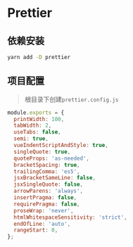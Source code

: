 # Prettier

## 依赖安装

```bash
yarn add -D prettier
```

## 项目配置

> 根目录下创建`prettier.config.js`

```javascript
module.exports = {
  printWidth: 100,
  tabWidth: 2,
  useTabs: false,
  semi: true,
  vueIndentScriptAndStyle: true,
  singleQuote: true,
  quoteProps: 'as-needed',
  bracketSpacing: true,
  trailingComma: 'es5',
  jsxBracketSameLine: false,
  jsxSingleQuote: false,
  arrowParens: 'always',
  insertPragma: false,
  requirePragma: false,
  proseWrap: 'never',
  htmlWhitespaceSensitivity: 'strict',
  endOfLine: 'auto',
  rangeStart: 0,
};
```